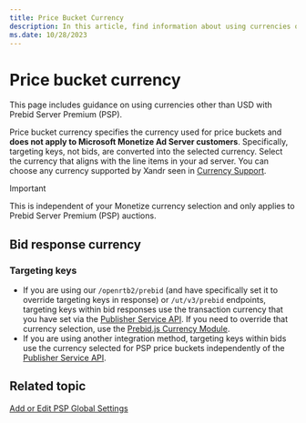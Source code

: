 ```yaml
---
title: Price Bucket Currency
description: In this article, find information about using currencies other than USD with Prebid Server Premium (PSP).
ms.date: 10/28/2023
---
```


# Price bucket currency

This page includes guidance on using currencies other than USD with Prebid Server Premium (PSP).

Price bucket currency specifies the currency used for price buckets and **does not apply to Microsoft Monetize Ad Server customers**. Specifically, targeting keys, not bids, are converted into the selected currency. Select the currency that aligns with the line items in your ad server. You can choose any currency supported by Xandr seen in [Currency Support](currency-support.md).

> [!IMPORTANT]
> This is independent of your Monetize currency selection and only applies to Prebid Server Premium (PSP) auctions.

## Bid response currency

### Targeting keys

- If you are using our `/openrtb2/prebid` (and have specifically set it to override targeting keys in response) or `/ut/v3/prebid` endpoints, targeting keys within bid responses use the transaction currency that you have set via the [Publisher Service API](../digital-platform-api/publisher-service.md). If you need to override that currency selection, use the [Prebid.js Currency Module](https://docs.prebid.org/dev-docs/modules/currency.html#currency-module).
- If you are using another integration method, targeting keys within bids use the currency selected for PSP price buckets independently of the [Publisher Service API](../digital-platform-api/publisher-service.md).

## Related topic

[Add or Edit PSP Global Settings](add-or-edit-psp-global-settings.md)
